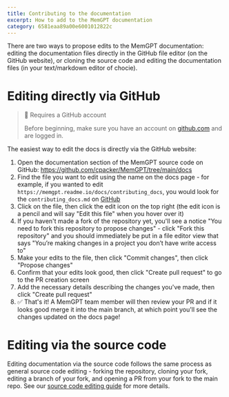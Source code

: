 ```yaml
---
title: Contributing to the documentation 
excerpt: How to add to the MemGPT documentation 
category: 6581eaa89a00e6001012822c 
---
```


There are two ways to propose edits to the MemGPT documentation: editing the documentation files directly in the GitHub file editor (on the GitHub website), or cloning the source code and editing the documentation files (in your text/markdown editor of chocie).

# Editing directly via GitHub

> 📘 Requires a GitHub account 
>
> Before beginning, make sure you have an account on [github.com](https://github.com) and are logged in.

The easiest way to edit the docs is directly via the GitHub website:

1. Open the documentation section of the MemGPT source code on GitHub: https://github.com/cpacker/MemGPT/tree/main/docs
2. Find the file you want to edit using the name on the docs page - for example, if you wanted to edit `https://memgpt.readme.io/docs/contributing_docs`, you would look for the `contributing_docs.md` on [GitHub](https://github.com/cpacker/MemGPT/tree/main/docs)
3. Click on the file, then click the edit icon on the top right (the edit icon is a pencil and will say "Edit this file" when you hover over it)
4. If you haven't made a fork of the repository yet, you'll see a notice "You need to fork this repository to propose changes" - click "Fork this repository" and you should immediately be put in a file editor view that says "You’re making changes in a project you don’t have write access to"
5. Make your edits to the file, then click "Commit changes", then click "Propose changes"
6. Confirm that your edits look good, then click "Create pull request" to go to the PR creation screen
7. Add the necessary details describing the changes you've made, then click "Create pull request"
8. ✅ That's it! A MemGPT team member will then review your PR and if it looks good merge it into the main branch, at which point you'll see the changes updated on the docs page!

# Editing via the source code

Editing documentation via the source code follows the same process as general source code editing - forking the repository, cloning your fork, editing a branch of your fork, and opening a PR from your fork to the main repo. See our [source code editing guide](contributing_code) for more details. 